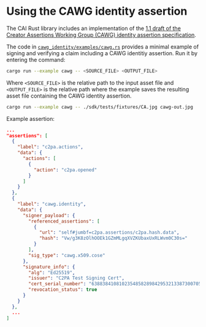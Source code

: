# Using the CAWG identity assertion

The CAI Rust library includes an implementation of the [1.1 draft of the Creator Assertions Working Group (CAWG) identity assertion specification](https://cawg.io/identity/1.1-draft).

The code in [`cawg_identity/examples/cawg.rs`](https://github.com/contentauth/c2pa-rs/blob/main/cawg_identity/examples/cawg.rs) provides a minimal example of signing and verifying a claim including a CAWG identitiy assertion.  Run it by entering the command:

```sh
cargo run --example cawg -- <SOURCE_FILE> <OUTPUT_FILE>
```

Where `<SOURCE_FILE>` is the relative path to the input asset file and `<OUTPUT_FILE>` is the relative path where the example saves the resulting asset file containing the CAWG identity assertion.

```sh
cargo run --example cawg -- ./sdk/tests/fixtures/CA.jpg cawg-out.jpg
```

Example assertion:

```json
...
"assertions": [
  {
    "label": "c2pa.actions",
    "data": {
      "actions": [
        {
          "action": "c2pa.opened"
        }
      ]
    }
  },
  {
    "label": "cawg.identity",
    "data": {
      "signer_payload": {
        "referenced_assertions": [
          {
            "url": "self#jumbf=c2pa.assertions/c2pa.hash.data",
            "hash": "Vw/g3K8zOlhOOEk1GZmMLgqXVZKUbaxUxRLWvm0C30s="
          }
        ],
        "sig_type": "cawg.x509.cose"
      },
      "signature_info": {
        "alg": "Ed25519",
        "issuer": "C2PA Test Signing Cert",
        "cert_serial_number": "638838410810235485828984295321338730070538954823",
        "revocation_status": true
      }
    }
  },
  ...
]
```